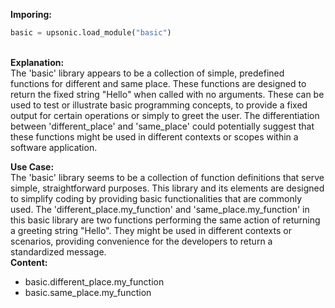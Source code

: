 <b class="custom_code_highlight_green">Imporing:</b><br>
```python
basic = upsonic.load_module("basic")
```
<br><b class="custom_code_highlight_green">Explanation:</b><br>The 'basic' library appears to be a collection of simple, predefined functions for different and same place. These functions are designed to return the fixed string "Hello" when called with no arguments. These can be used to test or illustrate basic programming concepts, to provide a fixed output for certain operations or simply to greet the user. The differentiation between 'different_place' and 'same_place' could potentially suggest that these functions might be used in different contexts or scopes within a software application.

<b class="custom_code_highlight_green">Use Case:</b><br>The 'basic' library seems to be a collection of function definitions that serve simple, straightforward purposes. This library and its elements are designed to simplify coding by providing basic functionalities that are commonly used. The 'different_place.my_function' and 'same_place.my_function' in this basic library are two functions performing the same action of returning a greeting string "Hello". They might be used in different contexts or scenarios, providing convenience for the developers to return a standardized message.
<br><b class="custom_code_highlight_green">Content:</b><br>
  - basic.different_place.my_function
  - basic.same_place.my_function

